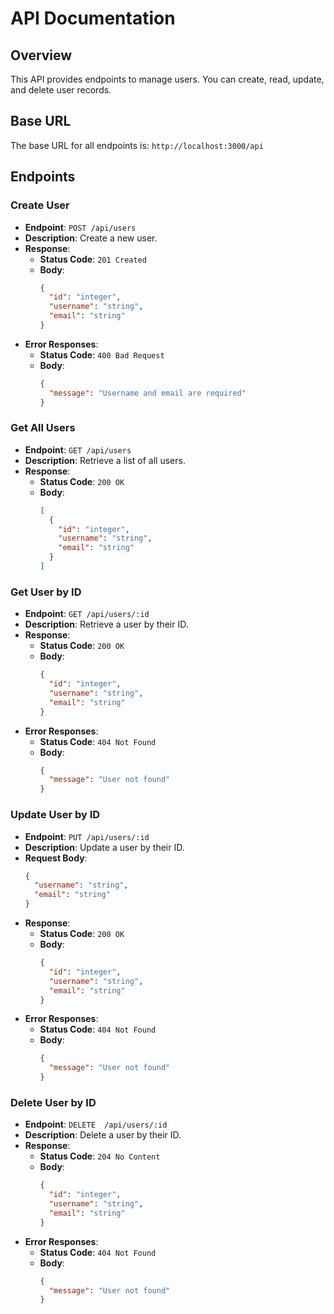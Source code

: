 # API Documentation

## Overview

This API provides endpoints to manage users. You can create, read, update, and delete user records.

## Base URL

The base URL for all endpoints is: `http://localhost:3000/api`

## Endpoints

### Create User

- **Endpoint**: `POST /api/users`
- **Description**: Create a new user.
- **Response**:
  - **Status Code**: `201 Created`
  - **Body**:
    ```json
    {
      "id": "integer",
      "username": "string",
      "email": "string"
    }
    ```
- **Error Responses**:
  - **Status Code**: `400 Bad Request`
  - **Body**:
    ```json
    {
      "message": "Username and email are required"
    }
    ```

### Get All Users

- **Endpoint**: `GET /api/users`
- **Description**: Retrieve a list of all users.
- **Response**:
  - **Status Code**: `200 OK`
  - **Body**:
    ```json
    [
      {
        "id": "integer",
        "username": "string",
        "email": "string"
      }
    ]
    ```

### Get User by ID

- **Endpoint**: `GET /api/users/:id`
- **Description**: Retrieve a user by their ID.
- **Response**:
  - **Status Code**: `200 OK`
  - **Body**:
    ```json
    {
      "id": "integer",
      "username": "string",
      "email": "string"
    }
    ```
- **Error Responses**:
  - **Status Code**: `404 Not Found`
  - **Body**:
    ```json
    {
      "message": "User not found"
    }
    ```

### Update User by ID

- **Endpoint**: `PUT /api/users/:id`
- **Description**: Update a user by their ID.
- **Request Body**:
  ```json
  {
    "username": "string",
    "email": "string"
  }
  ```
- **Response**:
  - **Status Code**: `200 OK`
  - **Body**:
    ```json
    {
      "id": "integer",
      "username": "string",
      "email": "string"
    }
    ```
- **Error Responses**:
  - **Status Code**: `404 Not Found`
  - **Body**:
    ```json
    {
      "message": "User not found"
    }
    ```

### Delete User by ID

- **Endpoint**: `DELETE  /api/users/:id`
- **Description**: Delete a user by their ID.
- **Response**:
  - **Status Code**: `204 No Content`
  - **Body**:
    ```json
    {
      "id": "integer",
      "username": "string",
      "email": "string"
    }
    ```
- **Error Responses**:
  - **Status Code**: `404 Not Found`
  - **Body**:
    ```json
    {
      "message": "User not found"
    }
    ```

